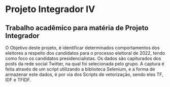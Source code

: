 # Projeto Integrador IV
## Trabalho acadêmico para matéria de Projeto Integrador

O Objetivo deste projeto, é identificar determinados comportamentos dos eleitores a respeito dos candidatos para o processo eleitoral de 2022, tendo como foco os candidatos presidencialistas.
Os dados são capiturados dos posts da rede social Twitter, na qual foi selecionada pelo grupo.
A captura é feita através de um script utilizando a biblioteca Selenium, e a forma de armazenar este dados, é por via dos Scripts de vetorização, sendo eles TF, IDF e TFIDF.
